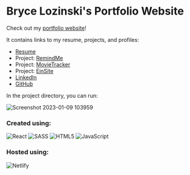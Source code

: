 # Bryce Lozinski's Portfolio Website

Check out my [portfolio website](https://blozinski.com)!

It contains links to my resume, projects, and profiles:

- [Resume](https://github.com/blozinski056/portfolio/files/10376013/Bryce.Lozinski.Resume.pdf)
- Project: [RemindMe](https://www.remindmenotes.com/)
- Project: [MovieTracker](https://www.movietrackerlist.com/)
- Project: [EinSite](https://www.einsiteecomm.com/)
- [LinkedIn](https://www.linkedin.com/in/bryce-lozinski/)
- [GitHub](https://github.com/blozinski056)

In the project directory, you can run:

![Screenshot 2023-01-09 103959](https://user-images.githubusercontent.com/47436854/211383310-803df3f9-c5ce-4f72-b804-079afe4b885d.jpg)

### Created using:

![React](https://img.shields.io/badge/react-%2320232a.svg?style=for-the-badge&logo=react&logoColor=%2361DAFB)
![SASS](https://img.shields.io/badge/SASS-hotpink.svg?style=for-the-badge&logo=SASS&logoColor=white)
![HTML5](https://img.shields.io/badge/html5-%23E34F26.svg?style=for-the-badge&logo=html5&logoColor=white)
![JavaScript](https://img.shields.io/badge/javascript-%23323330.svg?style=for-the-badge&logo=javascript&logoColor=%23F7DF1E)

### Hosted using:

![Netlify](https://img.shields.io/badge/netlify-%23000000.svg?style=for-the-badge&logo=netlify&logoColor=#00C7B7)
